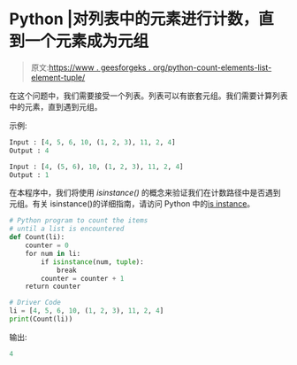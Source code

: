 # Python |对列表中的元素进行计数，直到一个元素成为元组

> 原文:[https://www . geesforgeks . org/python-count-elements-list-element-tuple/](https://www.geeksforgeeks.org/python-count-elements-list-element-tuple/)

在这个问题中，我们需要接受一个列表。列表可以有嵌套元组。我们需要计算列表中的元素，直到遇到元组。

示例:

```py
Input : [4, 5, 6, 10, (1, 2, 3), 11, 2, 4]
Output : 4

Input : [4, (5, 6), 10, (1, 2, 3), 11, 2, 4]
Output : 1

```

在本程序中，我们将使用 *isinstance()* 的概念来验证我们在计数路径中是否遇到元组。有关 isinstance()的详细指南，请访问 Python 中的[is instance](https://www.geeksforgeeks.org/type-isinstance-python/)。

```py
# Python program to count the items
# until a list is encountered
def Count(li):
    counter = 0
    for num in li:
        if isinstance(num, tuple):
            break
        counter = counter + 1
    return counter

# Driver Code
li = [4, 5, 6, 10, (1, 2, 3), 11, 2, 4]
print(Count(li))
```

输出:

```py
4

```